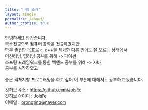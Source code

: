 ```yaml
---
title: "나의 소개"
layout: single
permalink: /about/
author_profile: true
---
```


안녕하세요 반갑습니다.<br>
복수전공으로 컴퓨터 공학을 전공하였지만 <br>
학부 졸업만 목표로 c, c++을 제외한 다른 언어도 잘 모르는 상태에서 <br>
머신러닝, 딥러닝 공부를 위해 -> 파이썬 <br>
스프링 프레임워크를 통한 백엔드 공부를 위해 -> 자바 <br>
공부를 시작하였고 <br>
<br>
좋은 객체지향 프로그래밍을 하고 싶어 이 부분에 대해서도 공부하고 있습니다. <br>

깃허브 주소 : https://github.com/JoisFe <br>
깃허브 아이디 : JoisFe<br>
이메일 : jorongting@naver.com<br>



